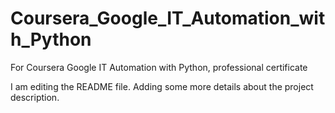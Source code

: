 # Coursera_Google_IT_Automation_with_Python
For Coursera Google IT Automation with Python, professional certificate

I am editing the README file. Adding some more details about the project description.



